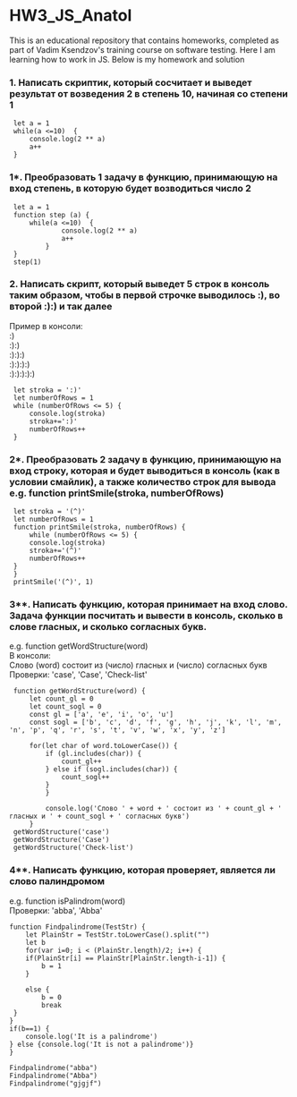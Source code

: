 # HW3_JS_Anatol
This is an educational repository that contains homeworks, completed as part of Vadim Ksendzov's training course on software testing. Here I am learning how to work in JS. Below is my homework and solution

### 1. Написать скриптик, который сосчитает и выведет результат от возведения 2 в степень 10, начиная со степени 1
```
 let a = 1
 while(a <=10)  {
     console.log(2 ** a)
     a++
 }
```
### 1*. Преобразовать 1 задачу в функцию, принимающую на вход степень, в которую будет возводиться число 2
```
 let a = 1
 function step (a) {
     while(a <=10)  {
             console.log(2 ** a)
             a++
         }
 }
 step(1)
```
### 2. Написать скрипт, который выведет 5 строк в консоль таким образом, чтобы в первой строчке выводилось :), во второй :):) и так далее  
 Пример в консоли:  
  :)  
  :):)  
  :):):)  
  :):):):)  
  :):):):):)
```
 let stroka = ':)'
 let numberOfRows = 1
 while (numberOfRows <= 5) {
     console.log(stroka)
     stroka+=':)'
     numberOfRows++
 }
```
### 2*. Преобразовать 2 задачу в функцию, принимающую на вход строку, которая и будет выводиться в консоль (как в условии смайлик), а также количество строк для вывода   e.g. function printSmile(stroka, numberOfRows)
```
 let stroka = '(^)'
 let numberOfRows = 1
 function printSmile(stroka, numberOfRows) {
     while (numberOfRows <= 5) {
     console.log(stroka)
     stroka+='(^)'
     numberOfRows++
 }
 }
 printSmile('(^)', 1)
```
### 3**.  Написать функцию, которая принимает на вход слово. Задача функции посчитать и вывести в консоль, сколько в слове гласных, и сколько согласных букв.  
  e.g. function getWordStructure(word)  
  В консоли:   
  Слово (word) состоит из  (число) гласных и (число) согласных букв  
  Проверки: 'case', 'Case', 'Check-list'
```
 function getWordStructure(word) {
     let count_gl = 0
     let count_sogl = 0
     const gl = ['a', 'e', 'i', 'o', 'u']
     const sogl = ['b', 'c', 'd', 'f', 'g', 'h', 'j', 'k', 'l', 'm', 'n', 'p', 'q', 'r', 's', 't', 'v', 'w', 'x', 'y', 'z']

     for(let char of word.toLowerCase()) {
         if (gl.includes(char)) {
             count_gl++
         } else if (sogl.includes(char)) {
             count_sogl++
         }
         }
        
         console.log('Слово ' + word + ' состоит из ' + count_gl + ' гласных и ' + count_sogl + ' согласных букв')
     }
 getWordStructure('case')
 getWordStructure('Case')
 getWordStructure('Check-list')
```
### 4**. Написать функцию, которая проверяет, является ли слово палиндромом  
  e.g. function isPalindrom(word)  
  Проверки: 'abba', 'Abba'
```
function Findpalindrome(TestStr) {
    let PlainStr = TestStr.toLowerCase().split("")
    let b
    for(var i=0; i < (PlainStr.length)/2; i++) {
    if(PlainStr[i] == PlainStr[PlainStr.length-i-1]) {
        b = 1
    }

    else {
        b = 0
        break
 }
}
if(b==1) {
    console.log('It is a palindrome')
} else {console.log('It is not a palindrome')}
}

Findpalindrome("abba")
Findpalindrome("Abba")
Findpalindrome("gjgjf")
```
